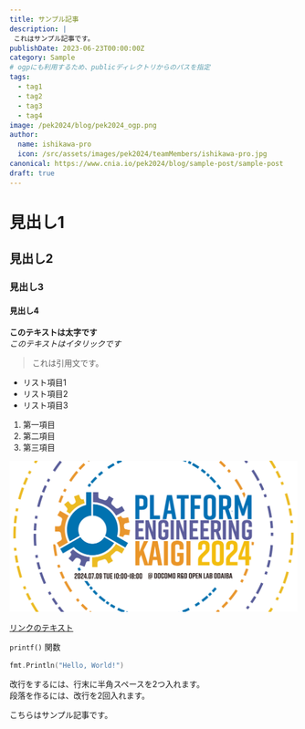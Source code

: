 ```yaml
---
title: サンプル記事
description: |
 これはサンプル記事です。  
publishDate: 2023-06-23T00:00:00Z
category: Sample
# ogpにも利用するため、publicディレクトリからのパスを指定
tags:
  - tag1
  - tag2
  - tag3
  - tag4
image: /pek2024/blog/pek2024_ogp.png
author:
  name: ishikawa-pro
  icon: /src/assets/images/pek2024/teamMembers/ishikawa-pro.jpg
canonical: https://www.cnia.io/pek2024/blog/sample-post/sample-post
draft: true
---
```

<!-- 見出し -->
# 見出し1

## 見出し2

### 見出し3

#### 見出し4

<!-- テキスト -->
**このテキストは太字です**  
*このテキストはイタリックです*  

> これは引用文です。  

<!-- リスト -->
- リスト項目1
- リスト項目2
- リスト項目3

1. 第一項目
2. 第二項目
3. 第三項目

<!-- 画像 -->

![PEK2024ロゴ](../../../public/pek2024/blog/sample-post/pek2024_logo.png)

<!-- リンク -->

[リンクのテキスト](https://www.cnia.io)

<!-- コード -->

`printf()` 関数  


```go
fmt.Println("Hello, World!")
```

<!-- 改行・段落 -->
改行をするには、行末に半角スペースを2つ入れます。  
段落を作るには、改行を2回入れます。  


こちらはサンプル記事です。
